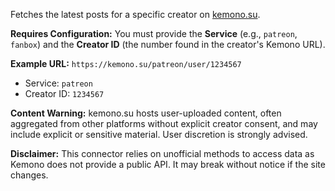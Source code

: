 Fetches the latest posts for a specific creator on [kemono.su](https://kemono.su/).

**Requires Configuration:** You must provide the **Service** (e.g., `patreon`, `fanbox`) and the **Creator ID** (the number found in the creator's Kemono URL).

**Example URL:** `https://kemono.su/patreon/user/1234567`
- Service: `patreon`
- Creator ID: `1234567`

**Content Warning:** kemono.su hosts user-uploaded content, often aggregated from other platforms without explicit creator consent, and may include explicit or sensitive material. User discretion is strongly advised.

**Disclaimer:** This connector relies on unofficial methods to access data as Kemono does not provide a public API. It may break without notice if the site changes. 